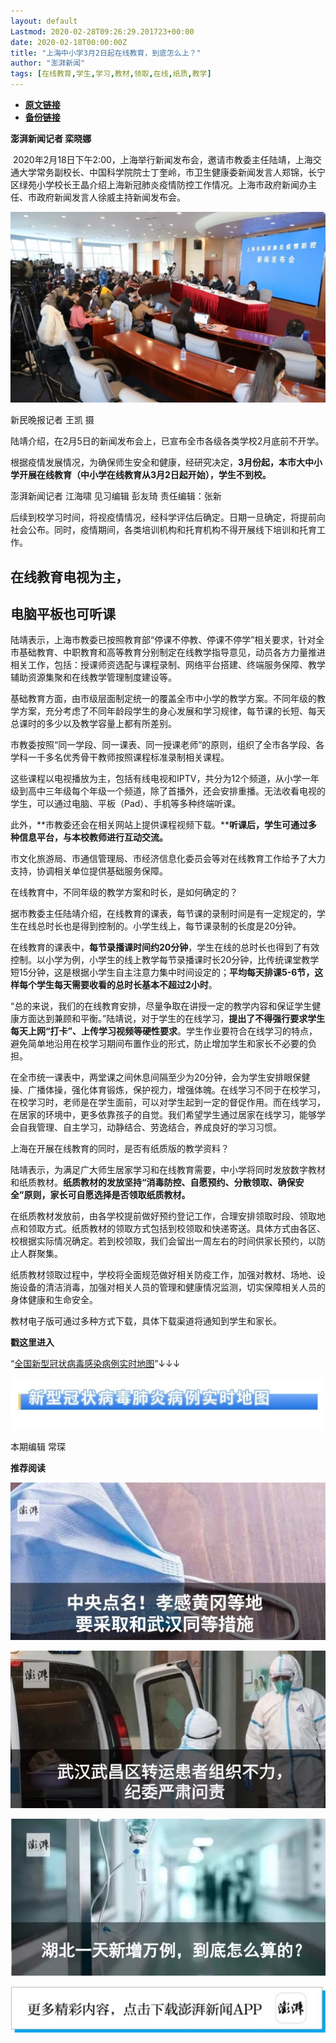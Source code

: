 ```yaml
---
layout: default
Lastmod: 2020-02-28T09:26:29.201723+00:00
date: 2020-02-18T00:00:00Z
title: "上海中小学3月2日起在线教育，到底怎么上？"
author: "澎湃新闻"
tags: [在线教育,学生,学习,教材,领取,在线,纸质,教学]
---
```


* [**原文链接**](http://mp.weixin.qq.com/s?__biz=MjM5MzI5NTU3MQ==&mid=2651585490&idx=1&sn=2e205fd43370a0d8701340b3c6beb528&chksm=bd66666e8a11ef787ca7a2f50679762a640692dd098694e86323e9e91f70cac425d9e7fbdf93#rd)
* [**备份链接**](http://archive.today/BgveT)


**澎湃新闻记者 栾晓娜**

 2020年2月18日下午2:00，上海举行新闻发布会，邀请市教委主任陆靖，上海交通大学常务副校长、中国科学院院士丁奎岭，市卫生健康委新闻发言人郑锦，长宁区绿苑小学校长王晶介绍上海新冠肺炎疫情防控工作情况。上海市政府新闻办主任、市政府新闻发言人徐威主持新闻发布会。

![](/images/post/3f0e10912ec741ecd045b22fe0e96e78.jpg)

  

新民晚报记者 王凯 摄

  

陆靖介绍，在2月5日的新闻发布会上，已宣布全市各级各类学校2月底前不开学。  

  
根据疫情发展情况，为确保师生安全和健康，经研究决定，**3月份起，本市大中小学开展在线教育（中小学在线教育从3月2日起开始），学生不到校。**

澎湃新闻记者 江海啸 见习编辑 彭友琦 责任编辑：张新  

  

后续到校学习时间，将视疫情情况，经科学评估后确定。日期一旦确定，将提前向社会公布。同时，疫情期间，各类培训机构和托育机构不得开展线下培训和托育工作。

  

**在线教育电视为主，**
-------------

**电脑平板也可听课**
------------

  

陆靖表示，上海市教委已按照教育部“停课不停教、停课不停学”相关要求，针对全市基础教育、中职教育和高等教育分别制定在线教学指导意见，动员各方力量推进相关工作，包括：授课师资选配与课程录制、网络平台搭建、终端服务保障、教学辅助资源集聚和在线教学管理制度建设等。

  
基础教育方面，由市级层面制定统一的覆盖全市中小学的教学方案。不同年级的教学方案，充分考虑了不同年龄段学生的身心发展和学习规律，每节课的长短、每天总课时的多少以及教学容量上都有所差别。

  
市教委按照“同一学段、同一课表、同一授课老师”的原则，组织了全市各学段、各学科一千多名优秀骨干教师按照课程标准录制相关课程。

  
这些课程以电视播放为主，包括有线电视和IPTV，共分为12个频道，从小学一年级到高中三年级每个年级一个频道，除了首播外，还会安排重播。无法收看电视的学生，可以通过电脑、平板（Pad）、手机等多种终端听课。

  
此外，**市教委还会在相关网站上提供课程视频下载。****听课后，学生可通过多种信息平台，与本校教师进行互动交流。**

  
市文化旅游局、市通信管理局、市经济信息化委员会等对在线教育工作给予了大力支持，协调相关单位提供基础服务保障。

  

在线教育中，不同年级的教学方案和时长，是如何确定的？

  

据市教委主任陆靖介绍，在线教育的课表，每节课的录制时间是有一定规定的，学生在线总时长也是得到控制的。小学生线上，每节课录制的长度是20分钟。

  

在线教育的课表中，**每节录播课时间约20分钟**，学生在线的总时长也得到了有效控制。以小学为例，小学生的线上教学每节录播课时长20分钟，比传统课堂教学短15分钟，这是根据小学生自主注意力集中时间设定的；**平均每天排课5-6节，这样每个学生每天需要收看的总时长基本不超过2小时**。

  

“总的来说，我们的在线教育安排，尽量争取在讲授一定的教学内容和保证学生健康方面达到兼顾和平衡。”陆靖说，对于学生的在线学习，**提出了不得强行要求学生每天上网“打卡”、上传学习视频等硬性要求**。学生作业要符合在线学习的特点，避免简单地沿用在校学习期间布置作业的形式，防止增加学生和家长不必要的负担。

  

在全市统一课表中，两堂课之间休息间隔至少为20分钟，会为学生安排眼保健操、广播体操，强化体育锻炼，保护视力，增强体魄。在线学习不同于在校学习，在校学习时，老师是在学生面前，可以对学生起到一定的督促作用。而在线学习，在居家的环境中，更多依靠孩子的自觉。我们希望学生通过居家在线学习，能够学会自我管理、自主学习，动静结合、劳逸结合，养成良好的学习习惯。

  

上海在开展在线教育的同时，是否有纸质版的教学资料？

  
陆靖表示，为满足广大师生居家学习和在线教育需要，中小学将同时发放数字教材和纸质教材。**纸质教材的发放坚持“消毒防控、自愿预约、分散领取、确保安全”原则，家长可自愿选择是否领取纸质教材。**

  
在纸质教材发放前，由各学校提前做好预约登记工作，合理安排领取时段、领取地点和领取方式。纸质教材的领取方式包括到校领取和快递寄送。具体方式由各区、校根据实际情况确定。若到校领取，我们会留出一周左右的时间供家长预约，以防止人群聚集。

  
纸质教材领取过程中，学校将全面规范做好相关防疫工作，加强对教材、场地、设施设备的清洁消毒，加强对相关人员的管理和健康情况监测，切实保障相关人员的身体健康和生命安全。

  
教材电子版可通过多种方式下载，具体下载渠道将通知到学生和家长。  

  

  

**戳这里进入**

“[全国新型冠状病毒感染病例实时地图](http://projects.thepaper.cn/thepaper-cases/839studio/feiyan/)”↓↓↓

[![](/images/post/15a4bc01c19b9e56f61d4f79069e4c63.jpg)](http://projects.thepaper.cn/thepaper-cases/839studio/feiyan/)

本期编辑 常琛  

  

**推荐阅读**

  

[![](/images/post/6c8a6322a108bdcfa23942f4ea70d6f8.jpg)](http://mp.weixin.qq.com/s?__biz=MjM5MzI5NTU3MQ==&mid=2651582049&idx=2&sn=d4e0bd334eaf5e0e31378f3c03039b0c&chksm=bd6673dd8a11facb3944ac9acda5c255a363f1e0063d1eb68d0bffd93b036eeb5ec93575ad6e&scene=21#wechat_redirect)

[![](/images/post/d9b2979523c085a8e87ed5b7376db19d.jpg)](http://mp.weixin.qq.com/s?__biz=MjM5MzI5NTU3MQ==&mid=2651582994&idx=1&sn=17a647fb138df32092f2e3e8bda9f32c&chksm=bd666fae8a11e6b8de57273e6555d29b3caeab1cc387b3acaa860b49e8cafe52b3a8cb2d37db&scene=21#wechat_redirect)

[![](/images/post/65c5c2be42482f1d7439c715bea9218c.jpg)](http://mp.weixin.qq.com/s?__biz=MjM5MzI5NTU3MQ==&mid=2651581366&idx=1&sn=c530e7b9f67d0752b8ba5883493c6cd3&chksm=bd66760a8a11ff1cf31bfd533425b24cbef9f8ce43830f2e5087bd4954d97311adeb3f9e4791&scene=21#wechat_redirect)

![](/images/post/faa036129172f4ba4cb775ad946d1eff.jpg)

